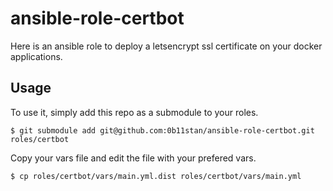 # ansible-role-certbot

Here is an ansible role to deploy a letsencrypt ssl certificate on your docker applications.

## Usage

To use it, simply add this repo as a submodule to your roles.
```
$ git submodule add git@github.com:0b11stan/ansible-role-certbot.git roles/certbot
```

Copy your vars file and edit the file with your prefered vars.
```
$ cp roles/certbot/vars/main.yml.dist roles/certbot/vars/main.yml
```
